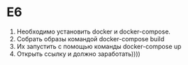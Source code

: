 # E6
1. Необходимо установить docker и docker-compose.
2. Собрать образы командой
    docker-compose build
3. Их запустить с помощью команды 
    docker-compose up
4. Открыть ссылку и должно заработать))))
